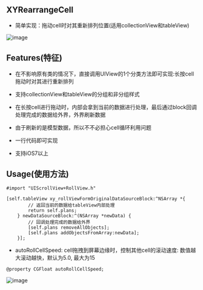 ## XYRearrangeCell
* 简单实现：拖动cell时对其重新排列位置(适用collectionView和tableView)

![image](https://github.com/Ossey/XYRearrangeCell/blob/master/2016-11-09%2000_03_21.gif)



## Features(特征) 
* 在不影响原有类的情况下，直接调用UIView的1个分类方法即可实现:长按cell拖动时对其进行重新排列

* 支持collectionView和tableView的分组和非分组样式

* 在长按cell进行拖动时，内部会拿到当前的数据进行处理，最后通过block回调处理完成的数据给外界，外界刷新数据

* 由于刷新的是模型数据，所以不不必担心cell循环利用问题

* 一行代码即可实现

* 支持iOS7以上


## Usage(使用方法)


```
#import "UIScrollView+RollView.h"

[self.tableView xy_rollViewFormOriginalDataSourceBlock:^NSArray *{
        // 返回当前的数据给tableView内部处理
        return self.plans; 
    } newDataSourceBlock:^(NSArray *newData) {
        // 回调处理完成的数据给外界
        [self.plans removeAllObjects];
        [self.plans addObjectsFromArray:newData];
    }];

```



* autoRollCellSpeed: cell拖拽到屏幕边缘时，控制其他cell的滚动速度:
数值越大滚动越快，默认为5.0, 最大为15

```
@property CGFloat autoRollCellSpeed;

```


![image](https://github.com/Ossey/XYRearrangeCell/blob/master/2016-11-09%2000_06_42.gif)


